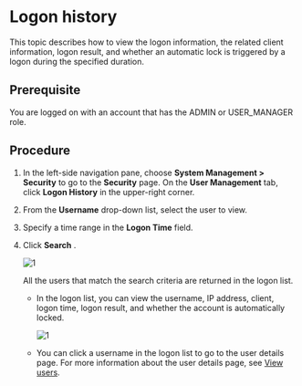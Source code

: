Logon history
==================================

This topic describes how to view the logon information, the related client information, logon result, and whether an automatic lock is triggered by a logon during the specified duration.

Prerequisite
---------------------------------

You are logged on with an account that has the ADMIN or USER_MANAGER role.

**Procedure**
----------------------------------

1. In the left-side navigation pane, choose **System Management \> Security** to go to the **Security** page. On the **User Management** tab, click **Logon History** in the upper-right corner.

2. From the **Username** drop-down list, select the user to view.

3. Specify a time range in the **Logon Time** field.

4. Click **Search** .

   ![1](https://help-static-aliyun-doc.aliyuncs.com/assets/img/en-US/9014306461/p384473.png)

   All the users that match the search criteria are returned in the logon list.
   * In the logon list, you can view the username, IP address, client, logon time, logon result, and whether the account is automatically locked.

      ![1](https://help-static-aliyun-doc.aliyuncs.com/assets/img/en-US/9014306461/p384474.png)

   * You can click a username in the logon list to go to the user details page. For more information about the user details page, see [View users](6.view-the-user-details-page.md).
